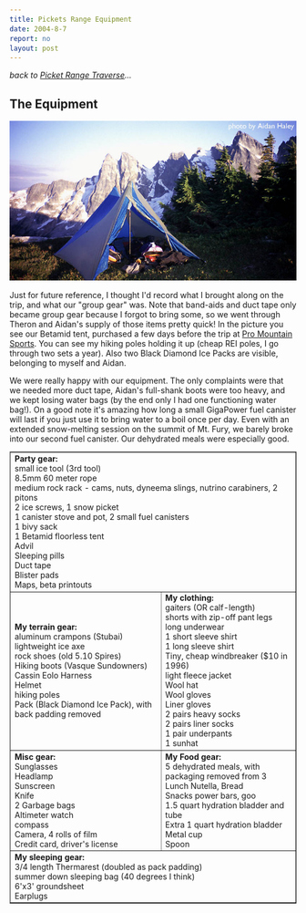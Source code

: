 ```yaml
---
title: Pickets Range Equipment
date: 2004-8-7
report: no
layout: post
---
```


_back to [Picket Range Traverse](pickets.html)..._

The Equipment
---
![](images/a_equipment.jpg)

Just for future reference, I thought I'd record what I brought along on
the trip, and what our "group gear" was. Note that band-aids and duct tape
only became group gear because I forgot to bring some, so we went through
Theron and Aidan's supply of those items pretty quick! In the picture you see
our Betamid tent, purchased a few days before the trip at [Pro
Mountain Sports](http://promountainsports.com/). 
You can see my hiking poles holding it up (cheap REI
poles, I go through two sets a year). Also two Black Diamond Ice Packs are
visible, belonging to myself and Aidan.

We were really happy with our equipment. The only complaints were that we needed
more duct tape, Aidan's full-shank boots were too heavy, and we kept losing
water bags (by the end only I had one functioning water bag!). On a good
note it's amazing how long a small GigaPower fuel canister will last if you
just use it to bring water to a boil once per day. Even with an extended
snow-melting session on the summit of Mt. Fury, we barely broke into our
second fuel canister. Our dehydrated meals were especially good.

<table border=1> 
<tr>
<td colspan=2>
<b>Party gear:</b><br>
small ice tool (3rd tool)<br>
8.5mm 60 meter rope<br>
medium rock rack - cams, nuts, dyneema slings, nutrino carabiners, 2 pitons<br>
2 ice screws, 1 snow picket<br>
1 canister stove and pot, 2 small fuel canisters<br>
1 bivy sack<br>
1 Betamid floorless tent<br>
Advil<br>
Sleeping pills<br>
Duct tape<br>
Blister pads<br>
Maps, beta printouts<br>
</td>
</tr>

<tr>
<td>
<b>My terrain gear:</b><br>
aluminum crampons (Stubai)<br>
lightweight ice axe<br>
rock shoes (old 5.10 Spires)<br>
Hiking boots (Vasque Sundowners)<br>
Cassin Eolo Harness<br>
Helmet<br>
hiking poles<br>
Pack (Black Diamond Ice Pack), with back padding removed<br>
</td>
<td>
<b>My clothing:</b><br>
gaiters (OR calf-length)<br>
shorts with zip-off pant legs<br>
long underwear<br>
1 short sleeve shirt<br>
1 long sleeve shirt<br>
Tiny, cheap windbreaker ($10 in 1996)<br>
light fleece jacket<br>
Wool hat<br>
Wool gloves<br>
Liner gloves<br>
2 pairs heavy socks<br>
2 pairs liner socks<br>
1 pair underpants<br>
1 sunhat<br>
</td>
</tr>

<tr><td>
<b>Misc gear:</b><br>
Sunglasses<br>
Headlamp<br>
Sunscreen<br>
Knife<br>
2 Garbage bags<br>
Altimeter watch<br>
compass<br>
Camera, 4 rolls of film<br>
Credit card, driver's license<br>
</td>
<td>
<b>My Food gear:</b><br>
5 dehydrated meals, with packaging removed from 3<br>
Lunch Nutella, Bread<br>
Snacks power bars, goo<br>
1.5 quart hydration bladder and tube<br>
Extra 1 quart hydration bladder<br>
Metal cup<br>
Spoon<br>
</td>
</tr>

<tr><td colspan=2>
<b>My sleeping gear:</b><br>
3/4 length Thermarest (doubled as pack padding)<br>
summer down sleeping bag (40 degrees I think)<br>
6'x3' groundsheet<br>
Earplugs<br>
</td>
</tr>
</table>
